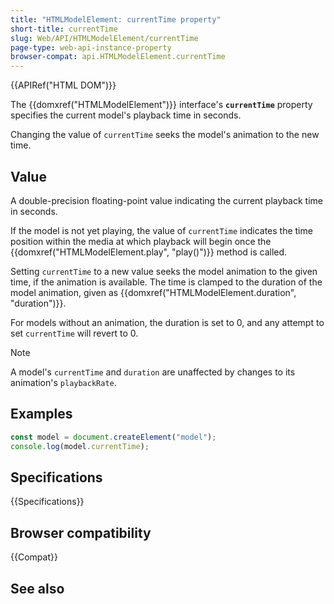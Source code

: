 ```yaml
---
title: "HTMLModelElement: currentTime property"
short-title: currentTime
slug: Web/API/HTMLModelElement/currentTime
page-type: web-api-instance-property
browser-compat: api.HTMLModelElement.currentTime
---
```


{{APIRef("HTML DOM")}}

The {{domxref("HTMLModelElement")}} interface's **`currentTime`** property specifies the current model's playback time
in seconds.

Changing the value of `currentTime` seeks the model's animation to the new time.

## Value

A double-precision floating-point value indicating the current playback time in seconds.

If the model is not yet playing, the value of `currentTime` indicates the time position within the media at which playback will begin once the {{domxref("HTMLModelElement.play", "play()")}} method is called.

Setting `currentTime` to a new value seeks the model animation to the given time, if the animation is available. The time is clamped to the duration of the model animation, given as {{domxref("HTMLModelElement.duration", "duration")}}.

For models without an animation, the duration is set to 0, and any attempt to set `currentTime` will revert to 0.

> [!NOTE]
> A model's `currentTime` and `duration` are unaffected by changes to its animation's `playbackRate`.

## Examples

```js
const model = document.createElement("model");
console.log(model.currentTime);
```

## Specifications

{{Specifications}}

## Browser compatibility

{{Compat}}

## See also
